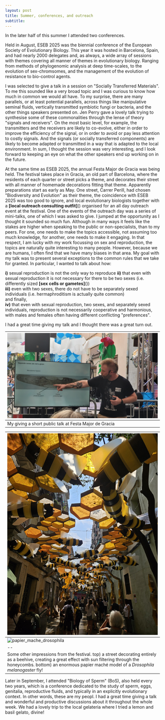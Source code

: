 ```yaml
---
layout: post
title: Summer, conferences, and outreach
subtitle:
---
```


In the later half of this summer I attended two conferences.  

Held in August, ESEB 2025 was the biennial conference of the European Society of Evolutionary Biology. This year it was hosted in Barcelona, Spain, and had nearly 2000 delegates and, as always, a wide array of sessions with themes covering all manner of themes in evolutionary biology. Ranging from methods of phylogenomic analysis at deep time-scales, to the evolution of sex-chromsomes, and the management of the evolution of resistance to bio-control agents.  

I was selected to give a talk in a session on "Socially Transferred Materials". To me this sounded like a very broad topic and I was curious to know how much in common we would all have. To my surprise, there are many parallels, or at least potential parallels, across things like manipulative seminal fluids, vertically transmitted symbiotic fungi or bacteria, and the other things speakers presented on. Jen Perry gave a lovely talk trying to synthesise some of these commonalities through the lense of theory "signals and receivers". On the most basic level, for example, the transmitters and the receivers are likely to co-evolve, either in order to improve the efficiency of the signal, or in order to avoid or pay less attention to costly signals. And the signals (or socially transferred components) are likely to become adapted or transmitted in a way that is adapted to the local environment. In sum, I thought the session was very interesting, and I look forward to keeping an eye on what the other speakers end up working on in the future.  

At the same time as ESEB 2025, the annual Festa Major de Gracia was being held. The festival takes place in Gracia, an old part of Barcelona, where the residents of each quarter or street picks a theme, and decorates their street with all manner of homemade decorations fitting that theme. Apparently preparations start as early as May. One street, Carrer Perill, had chosen "Biodiversity and Evolution" as their theme, the coincidence with ESEB 2025 was too good to ignore, and local evolutionary biologists together with a **[local outreach consulting outfit]**() organised for an all day outreach event at the festival. One of the events of the outreach day was a series of mini-talks, one of which I was asked to give. I jumped at the opportunity as I thought it sounded so much fun. Although in many ways it feels like the stakes are higher when speaking to the public or non-specialists, than to my peers. For one, one needs to make the topics accessible, not assuming too much knowledge, for another, one needs to make it engaging. In that respect, I am lucky with my work focussing on sex and reproduction, the topics are naturally quite interesting to many people. However, because we are humans, I often find that we have many biases in that area. My goal with my talk was to present several exceptions to the common rules that we take for granted. In particular, I wanted to talk about how:  

**i)** sexual reproduction is not the only way to reproduce 
**ii)** that even with sexual reproduction it is not necessary for there to be two sexes (i.e. differently sized **[sex cells or gametes]**())  
**iii)** even with two sexes, there do not have to be separately sexed individuals (i.e. hermaphroditism is actually quite common)  
and finally,  
**iv)** that even with sexual reproduction, two sexes, and separately sexed individuals, reproduction is not necessarily cooperative and harmonious, with males and females often having different conflicting "preferences".  

I had a great time giving my talk and I thought there was a great turn out.

|![me_doing_outreach](/img/festa_de_gracia2025_me_doing_outreach.jpg)|  
|--|  
|My giving a short public talk at Festa Major de Gracia|  


|![honeycomb_street](/img/festa_de_gracia2025_honeycomb_street.jpg)|  
|--|  
|![papier_mache_drosophila](/img/festa_de_gracia2025_papier_mache_drosophila.jpg)|  
|--|  
|Some other impressions from the festival. top) a street decorating entirely as a beehive, creating a great effect with sun filtering through the honeycombs. bottom) an enormous papier maché model of a *Drosophila melanogaster* fly!|  

Later in September, I attended "Biology of Sperm" (BoS), also held every two years, which is a conference dedicated to the study of sperm, eggs, genitalia, reproductive fluids, and typically in an explicitly evolutionary context. In other words, these are my peopl. I had a great time giving a talk and wonderful and productive discussions about it throughout the whole week. We had a lovely trip to the local gelateria where I tried a lemon and basil gelato, divine!

